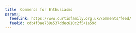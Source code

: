 ```yaml
---
title: Comments for Enthusiasms
params:
  feedlink: https://www.curtisfamily.org.uk/comments/feed/
  feedid: cdb4f3ae739a537ddec610c2f541a59d
---
```

